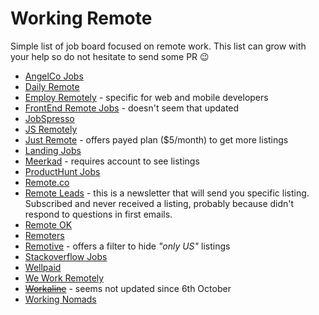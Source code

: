 # Working Remote
Simple list of job board focused on remote work. This list can grow with your help so do not hesitate to send some PR 😉

* [AngelCo Jobs](https://angel.co/jobs)
* [Daily Remote](https://dailyremote.com/remote-software-development-jobs)
* [Employ Remotely](https://www.employremotely.com/) - specific for web and mobile developers
* [FrontEnd Remote Jobs](https://frontendremotejobs.com/) - doesn't seem that updated
* [JobSpresso](https://jobspresso.co/remote-work/)
* [JS Remotely](https://jsremotely.com/)
* [Just Remote](https://justremote.co/remote-developer-jobs) - offers payed plan ($5/month) to get more listings
* [Landing Jobs](https://landing.jobs/jobs?fr=true&hd=false&t_co=false&t_st=false)
* [Meerkad](https://meerkad.com/) - requires account to see listings
* [ProductHunt Jobs](https://www.producthunt.com/jobs?categories=Engineering&remote_ok=true)
* [Remote.co](https://remote.co/remote-jobs/developer/)
* [Remote Leads](https://remoteleads.io/) - this is a newsletter that will send you specific listing. Subscribed and never received a listing, probably because didn't respond to questions in first emails.
* [Remote OK](https://remoteok.io/remote-dev-jobs)
* [Remoters](https://remoters.net/jobs/software-development/)
* [Remotive](https://remotive.io/?live_jobs%5Bmenu%5D%5Bcategory%5D=Software%20Development) - offers a filter to hide *"only US"* listings
* [Stackoverflow Jobs](https://stackoverflow.com/jobs)
* [Wellpaid](https://wellpaid.io)
* [We Work Remotely](https://weworkremotely.com/categories/remote-programming-jobs#job-listings)
* ~~[Workaline](https://workaline.com/)~~ - seems not updated since 6th October
* [Working Nomads](https://www.workingnomads.co/jobs)
